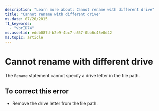 ```yaml
---
description: "Learn more about: Cannot rename with different drive"
title: "Cannot rename with different drive"
ms.date: 07/20/2015
f1_keywords: 
  - "vbrID74"
ms.assetid: eddb087d-b2e9-4bc7-a567-0bb6c45e0d42
ms.topic: article
---
```

# Cannot rename with different drive

The `Rename` statement cannot specify a drive letter in the file path.  
  
## To correct this error  
  
- Remove the drive letter from the file path.
